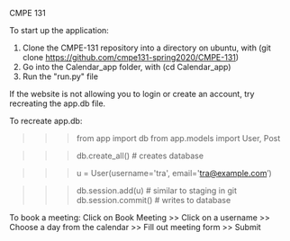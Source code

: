 CMPE 131


To start up the application:
1) Clone the CMPE-131 repository into a directory on ubuntu, with
    (git clone https://github.com/cmpe131-spring2020/CMPE-131)
2) Go into the Calendar_app folder, with (cd Calendar_app)
3) Run the "run.py" file

If the website is not allowing you to login or create an account, try recreating the app.db file.

To recreate app.db:
>>> from app import db 
>>> from app.models import User, Post

>>> db.create_all()     # creates database

>>> u = User(username='tra', email='tra@example.com’)

>>> db.session.add(u)   # similar to staging in git
>>> db.session.commit() # writes to database

To book a meeting: 
Click on Book Meeting >> Click on a username >> Choose a day from the calendar >> Fill out meeting form >> Submit

